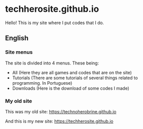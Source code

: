 # techherosite.github.io
Hello! This is my site where I put codes that I do.

## English
### Site menus
The site is divided into 4 menus. These being: 

- All (Here they are all games and codes that are on the site)
- Tutorials (There are some tutorials of several things related to programming. In Portuguese)
- Downloads (Here is the download of some codes I made)

### My old site
This was my old site: https://technoherobrine.github.io

And this is my new site: https://techherosite.github.io
